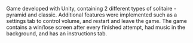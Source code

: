 Game developed with Unity, containing 2 different types of solitaire - pyramid and classic. Additional features were implemented such as a settings tab to control volume, and restart and leave the game. 
The game contains a win/lose screen after every finished attempt, had music in the background, and has an instructions tab. 
